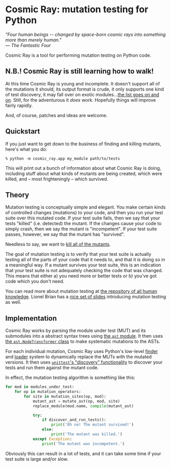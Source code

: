 # Cosmic Ray: mutation testing for Python

*"Four human beings -- changed by space-born cosmic rays into something more than merely human."*  
*— The Fantastic Four*

Cosmic Ray is a tool for performing mutation testing on Python
code.

## N.B.! Cosmic Ray is still learning how to walk!

At this time Cosmic Ray is young and incomplete. It doesn't support
all of the mutations it should, its output format is crude, it only
supports one kind of test discovery, it may fall over on exotic
modules...[the list goes on and on](https://github.com/abingham/cosmic-ray/issues). Still,
for the adventurous it *does* work. Hopefully things will improve
fairly rapidly.

And, of course, patches and ideas are welcome.

## Quickstart

If you just want to get down to the business of finding and killing
mutants, here's what you do:

```
% python -m cosmic_ray.app my_module path/to/tests
```

This will print out a bunch of information about what Cosmic Ray is
doing, including stuff about what kinds of mutants are being created,
which were killed, and – most frighteningly – which survived.

## Theory

Mutation testing is conceptually simple and elegant. You make certain
kinds of controlled changes (mutations) to your code, and then you
run your test suite over this mutated code. If your test suite fails,
then we say that your tests "killed" (i.e. detected) the mutant. If
the changes cause your code to simply crash, then we say the mutant is
"incompetent". If your test suite passes, however, we say that the
mutant has "survived".

Needless to say, we want to
[kill all of the mutants](http://www.troll.me/images/x-all-the-things/kill-all-the-mutants.jpg).

The goal of mutation testing is to verify that your test suite is
actually testing all of the parts of your code that it needs to, and
that it is doing so in a meaningful way. If a mutant survives your
test suite, this is an indication that your test suite is not
adequately checking the code that was changed. This means that either
a) you need more or better tests or b) you've got code which you don't
need.

You can read more about mutation testing at
[the repository of all human knowledge](http://en.wikipedia.org/wiki/Mutation_testing). Lionel
Brian has a
[nice set of slides](http://www.uio.no/studier/emner/matnat/ifi/INF4290/v10/undervisningsmateriale/INF4290-Mutest.pdf)
introducing mutation testing as well.

## Implementation

Cosmic Ray works by parsing the module under test (MUT) and its
submodules into a abstract syntax trees using
[the `ast` module](https://docs.python.org/3/library/ast.html). It
then uses
[the `ast.NodeTransformer` class](https://docs.python.org/3/library/ast.html#ast.NodeTransformer)
to make systematic mutations to the ASTs.

For each individual mutation, Cosmic Ray uses Python's low-level
[finder](https://docs.python.org/3/reference/import.html#finders-and-loaders)
and [loader](https://docs.python.org/3/reference/import.html#loaders)
system to dynamically replace the MUTs with the mutated versions. It
then uses
[`unittest`'s "discovery" functionality](https://docs.python.org/3/library/unittest.html#test-discovery)
to discover your tests and run them against the mutant code.

In effect, the mutation testing algorithm is something like this:

```python
for mod in modules_under_test:
    for op in mutation_operators:
        for site in mutation_sites(op, mod):
	        mutant_ast = mutate_ast(op, mod, site)
			replace_module(mod.name, compile(mutant_ast)

	        try:
			    if discover_and_run_tests():
				    print('Oh no! The mutant survived!')
				else:
				    print('The mutant was killed.')
	        except Exception:
			    print('The mutant was incompetent.')		
```
				
Obviously this can result in a lot of tests, and it can take some time
if your test suite is large and/or slow.
